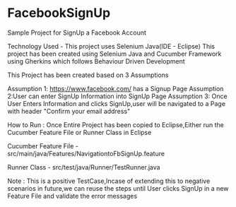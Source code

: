 # FacebookSignUp
Sample Project for SignUp a Facebook Account

Technology Used - This project uses Selenium Java(IDE - Eclipse)
This project has been created using Selenium Java and Cucumber Framework using Gherkins which follows Behaviour Driven Development

This Project has been created based on 3 Assumptions

Assumption 1: https://www.facebook.com/ has a Signup Page
Assumption 2:User can enter SignUp Information into SignUp Page
Assumption 3: Once User Enters Information and clicks SignUp,user will be navigated to a Page with header "Confirm your email address"

How to Run : Once Entire Project has been copied to Eclipse,Either run the Cucumber Feature File or Runner Class in Eclipse

Cucumber Feature File - src/main/java/Features/NavigationtoFbSignUp.feature

Runner Class - src/test/java/Runner/TestRunner.java

Note : This is a positive TestCase,Incase of extending this to negative scenarios in future,we can reuse the steps until User clicks SignUp in a new Feature File and validate the error messages
